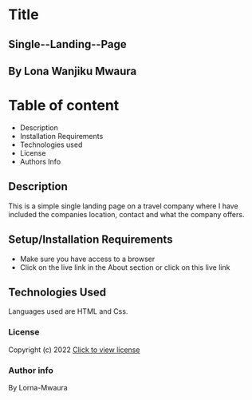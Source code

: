 # Title
## Single--Landing--Page

## By Lona Wanjiku Mwaura
# Table of content
* Description
* Installation Requirements
* Technologies used
* License
* Authors Info


## Description
This is a simple single landing page on a travel company where I have included the companies location, contact and what the company offers.

## Setup/Installation Requirements
* Make sure you have access to a browser
* Click on the live link in the About section
or click on this live link  

## Technologies Used
Languages used are HTML and Css.

### License
Copyright (c) 2022 [Click to view license](LICENSE)

### Author info 
By Lorna-Mwaura


